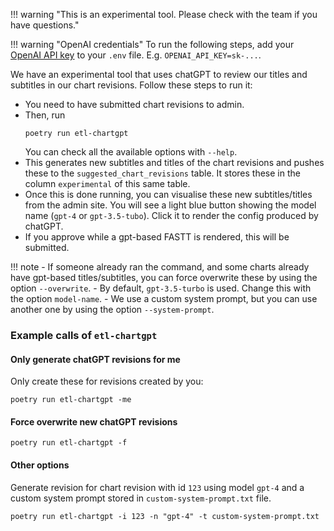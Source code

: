 !!! warning "This is an experimental tool. Please check with the team if you have questions."

!!! warning "OpenAI credentials"
    To run the following steps, add your [OpenAI API key](https://platform.openai.com/account/api-keys) to your `.env` file. E.g. `OPENAI_API_KEY=sk-...`.

We have an experimental tool that uses chatGPT to review our titles and subtitles in our chart revisions. Follow these steps to run it:

- You need to have submitted chart revisions to admin.
- Then, run
    ```
    poetry run etl-chartgpt
    ```
    You can check all the available options with `--help`.
- This generates new subtitles and titles of the chart revisions and pushes these to the `suggested_chart_revisions` table. It stores these in the column `experimental` of this same table.
- Once this is done running, you can visualise these new subtitles/titles from the admin site. You will see a light blue button showing the model name (`gpt-4` or `gpt-3.5-tubo`). Click it to render the config produced by chatGPT.
- If you approve while a gpt-based FASTT is rendered, this will be submitted.

!!! note
    - If someone already ran the command, and some charts already have gpt-based titles/subtitles, you can force overwrite these by using the option `--overwrite`.
    - By default, `gpt-3.5-turbo` is used. Change this with the option `model-name`.
    - We use a custom system prompt, but you can use another one by using the option `--system-prompt`.


### Example calls of `etl-chartgpt`

#### Only generate chatGPT revisions for me
Only create these for revisions created by you:
```
poetry run etl-chartgpt -me
```

#### Force overwrite new chatGPT revisions

```
poetry run etl-chartgpt -f
```

#### Other options
Generate revision for chart revision with id `123` using model `gpt-4` and a custom system prompt stored in `custom-system-prompt.txt` file.

```
poetry run etl-chartgpt -i 123 -n "gpt-4" -t custom-system-prompt.txt
```
